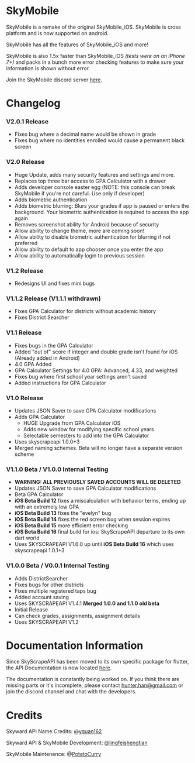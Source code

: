 # SkyMobile

SkyMobile is a remake of the original SkyMobile_iOS. SkyMobile is cross platform and is now supported on android.

SkyMobile has all the features of SkyMobile_iOS and more!

SkyMobile is also 1.5x faster than SkyMobile_iOS *(tests were on an iPhone 7+)* and packs in a bunch more error checking features to make sure your information is shown without error.

Join the SkyMobile discord server [here](https://discord.gg/Hqvann5).

# Changelog

### V2.0.1 Release

- Fixes bug where a decimal name would be shown in grade
- Fixes bug where no identities enrolled would cause a permanent black screen

### V2.0 Release

- Huge Update, adds many security features and settings and more.
- Replaces top three bar access to GPA Calculator with a drawer
- Adds developer console easter egg (NOTE: this console can break SkyMobile if you're not careful. Use only if developer)
- Adds biometric authentication
- Adds biometric blurring: Blurs your grades if app is paused or enters the background. Your biometric authentication is required to access the app again
- Removes screenshot ability for Android because of security
- Allow ability to change theme, more are coming soon!
- Allow ability to disable biometric authentication for blurring if not preferred
- Allow ability to default to app chooser once you enter the app
- Allow ability to automatically login to previous session

### V1.2 Release

- Redesigns UI and fixes mini bugs

### V1.1.2 Release (V1.1.1 withdrawn)

- Fixes GPA Calculator for districts without academic history
- Fixes District Searcher

### V1.1 Release

- Fixes bugs in the GPA Calculator
- Added "out of" score if integer and double grade isn't found for iOS (Already added in Android)
- 4.0 GPA Added
- GPA Calculator Settings for 4.0 GPA: Advanced, 4.33, and weighted
- Fixes bug where first school year settings aren't saved
- Added instructions for GPA Calculator

### V1.0 Release

- Updates JSON Saver to save GPA Calculator modifications
- Adds GPA Calculator
  - HUGE Upgrade from GPA Calculator iOS
  - Adds new window for modifying specific school years
  - Selectable semesters to add into the GPA Calculator
- Uses skyscrapeapi 1.0.0+3
- Merged naming schemes. Beta will no longer have a separate version scheme

### V1.1.0 Beta / V1.0.0 Internal Testing

- **WARNING: ALL PREVIOUSLY SAVED ACCOUNTS WILL BE DELETED**
- Updates JSON Saver to save GPA Calculator modifications
- Beta GPA Calculator
- **iOS Beta Build 12** fixes a miscalculation with behavior terms, ending up with an extremely low GPA
- **iOS Beta Build 13** fixes the "evelyn" bug
- **iOS Beta Build 14** fixes the red screen bug when session expires
- **iOS Beta Build 15** more efficient error checking
- **iOS Beta Build 16** final build for ios: SkyScrapeAPI departure to its own dart world
- Uses SKYSCRAPEAPI V1.6.0 up until **iOS Beta Build 16** which uses skyscrapeapi 1.0.1+3

### V1.0.0 Beta / V0.0.1 Internal Testing

- Adds DistrictSearcher
- Fixes bugs for other districts
- Fixes multiple registered taps bug
- Added account saving
- Uses SKYSCRAPEAPI V1.4.1
**Merged 1.0.0 and 1.1.0 old beta**
- Initial Release
- Can check grades, assignments, assignment details
- Uses SKYSCRAPEAPI V1.2

# Documentation Information

Since SkyScrapeAPI has been moved to its own specific package for flutter, the API Documentation is now located [here](https://pub.dev/documentation/skyscrapeapi/latest/).

The documentation is constantly being worked on. If you think there are missing parts or it's incomplete, please contact hunter.han@gmail.com or join the discord channel and chat with the developers.

# Credits

Skyward API Name Credits: @[yquan162](https://github.com/yquan162)

Skyward API & SkyMobile Development: @[lingfeishengtian](https://github.com/lingfeishengtian)

SkyMobile Maintenence: @[PotatoCurry](https://github.com/PotatoCurry)
